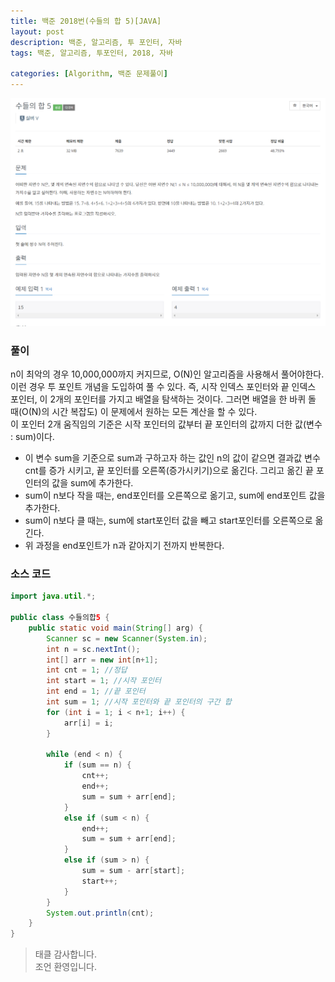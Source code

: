 ```yaml
---
title: 백준 2018번(수들의 합 5)[JAVA]
layout: post
description: 백준, 알고리즘, 투 포인터, 자바
tags: 백준, 알고리즘, 투포인터, 2018, 자바

categories: [Algorithm, 백준 문제풀이]
---
```


![수들의 합5](/assets/img/수들의합5.png)

### __풀이__
n이 최악의 경우 10,000,000까지 커지므로, O(N)인 알고리즘을 사용해서 풀어야한다. <br/>
이런 경우 투 포인트 개념을 도입하여 풀 수 있다. 즉, 시작 인덱스 포인터와 끝 인덱스 포인터, 이 2개의 포인터를 가지고 배열을 탐색하는 것이다. 그러면 배열을 한 바퀴 돌 때(O(N)의 시간 복잡도) 이 문제에서 원하는 모든 계산을 할 수 있다. <br/>
이 포인터 2개 움직임의 기준은 시작 포인터의 값부터 끝 포인터의 값까지 더한 값(변수 : sum)이다. <br/>
* 이 변수 sum을 기준으로 sum과 구하고자 하는 값인 n의 값이 같으면 결과값 변수 cnt를 증가 시키고, 끝 포인터를 오른쪽(증가시키기)으로 옮긴다. 그리고 옮긴 끝 포인터의 값을 sum에 추가한다.
* sum이 n보다 작을 때는, end포인터를 오른쪽으로 옮기고, sum에 end포인트 값을 추가한다.
* sum이 n보다 클 때는, sum에 start포인터 값을 빼고 start포인터를 오른쪽으로 옮긴다.
* 위 과정을 end포인트가 n과 같아지기 전까지 반복한다.

### __소스 코드__ 

```java
import java.util.*;

public class 수들의합5 {
	public static void main(String[] arg) {
		Scanner sc = new Scanner(System.in);
		int n = sc.nextInt();
		int[] arr = new int[n+1];
		int cnt = 1; //정답
		int start = 1; //시작 포인터
		int end = 1; //끝 포인터
		int sum = 1; //시작 포인터와 끝 포인터의 구간 합
		for (int i = 1; i < n+1; i++) {
			arr[i] = i;
		}
		
		while (end < n) {
			if (sum == n) {
				cnt++;
				end++;
				sum = sum + arr[end];
			}
			else if (sum < n) {
				end++;
				sum = sum + arr[end];
			}
			else if (sum > n) {
				sum = sum - arr[start];
				start++;
			}
		}
		System.out.println(cnt);
	}
}
```

> 태클 감사합니다.<br/>
> 조언 환영입니다.
